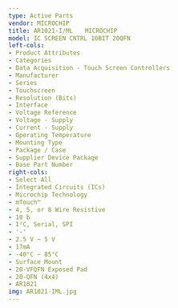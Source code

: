 ```yaml
---
type: Active Parts
vendor: MICROCHIP
title: AR1021-I/ML　　MICROCHIP
model: IC SCREEN CNTRL 10BIT 20QFN
left-cols:
- Product Attributes
- Categories
- Data Acquisition - Touch Screen Controllers
- Manufacturer
- Series
- Touchscreen
- Resolution (Bits)
- Interface
- Voltage Reference
- Voltage - Supply
- Current - Supply
- Operating Temperature
- Mounting Type
- Package / Case
- Supplier Device Package
- Base Part Number
right-cols:
- Select All
- Integrated Circuits (ICs)
- Microchip Technology
- mTouch™
- 4, 5, or 8 Wire Resistive
- 10 b
- I²C, Serial, SPI
- '-'
- 2.5 V ~ 5 V
- 17mA
- -40°C ~ 85°C
- Surface Mount
- 20-VFQFN Exposed Pad
- 20-QFN (4x4)
- AR1021
img: AR1021-IML.jpg
---
```

